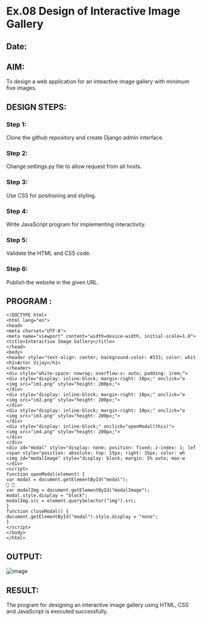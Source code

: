 # Ex.08 Design of Interactive Image Gallery
## Date:

## AIM:
To design a web application for an inteactive image gallery with minimum five images.

## DESIGN STEPS:

### Step 1:
Clone the github repository and create Django admin interface.

### Step 2:
Change settings.py file to allow request from all hosts.

### Step 3:
Use CSS for positioning and styling.

### Step 4:
Write JavaScript program for implementing interactivity.

### Step 5:
Validate the HTML and CSS code.

### Step 6:
Publish the website in the given URL.


## PROGRAM :
```
<!DOCTYPE html>
<html lang="en">
<head>
<meta charset="UTF-8">
<meta name="viewport" content="width=device-width, initial-scale=1.0">
<title>Interactive Image Gallery</title>
</head>
<body>
<header style="text-align: center; background-color: #333; color: whit
<h1>Actor Vijay</h1>
</header>
<div style="white-space: nowrap; overflow-x: auto; padding: 1rem;">
<div style="display: inline-block; margin-right: 10px;" onclick="o
<img src="im1.png" style="height: 200px;">
</div>
<div style="display: inline-block; margin-right: 10px;" onclick="o
<img src="im2.png" style="height: 200px;">
</div>
<div style="display: inline-block; margin-right: 10px;" onclick="o
<img src="im3.png" style="height: 200px;">
</div>
<div style="display: inline-block;" onclick="openModal(this)">
<img src="im4.png" style="height: 200px;">
</div>
</div>
<div id="modal" style="display: none; position: fixed; z-index: 1; lef
<span style="position: absolute; top: 15px; right: 35px; color: wh
<img id="modalImage" style="display: block; margin: 5% auto; max-w
</div>
<script>
function openModal(element) {
var modal = document.getElementById("modal");
 
var modalImg = document.getElementById("modalImage");
modal.style.display = "block";
modalImg.src = element.querySelector("img").src;
}
function closeModal() {
document.getElementById("modal").style.display = "none";
}
</script>
</body>
</html>

```

## OUTPUT:
![image](https://github.com/user-attachments/assets/db3360b6-cfca-409d-8ad9-cee7aa45aff5)



## RESULT:
The program for designing an interactive image gallery using HTML, CSS and JavaScript is executed successfully.
